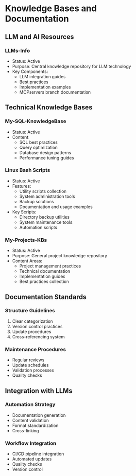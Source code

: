 # Knowledge Bases and Documentation

## LLM and AI Resources

### LLMs-Info
- Status: Active
- Purpose: Central knowledge repository for LLM technology
- Key Components:
  - LLM integration guides
  - Best practices
  - Implementation examples
  - MCPservers branch documentation

## Technical Knowledge Bases

### My-SQL-KnowledgeBase
- Status: Active
- Content:
  - SQL best practices
  - Query optimization
  - Database design patterns
  - Performance tuning guides

### Linux Bash Scripts
- Status: Active
- Features:
  - Utility scripts collection
  - System administration tools
  - Backup solutions
  - Documentation and usage examples
- Key Scripts:
  - Directory backup utilities
  - System maintenance tools
  - Automation scripts

### My-Projects-KBs
- Status: Active
- Purpose: General project knowledge repository
- Content Areas:
  - Project management practices
  - Technical documentation
  - Implementation guides
  - Best practices collection

## Documentation Standards

### Structure Guidelines
1. Clear categorization
2. Version control practices
3. Update procedures
4. Cross-referencing system

### Maintenance Procedures
- Regular reviews
- Update schedules
- Validation processes
- Quality checks

## Integration with LLMs

### Automation Strategy
- Documentation generation
- Content validation
- Format standardization
- Cross-linking

### Workflow Integration
- CI/CD pipeline integration
- Automated updates
- Quality checks
- Version control